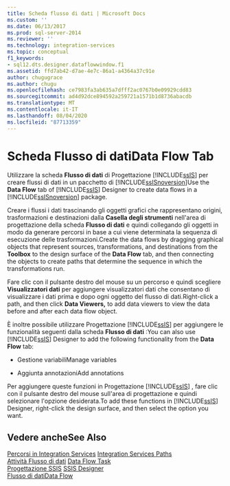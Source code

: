 ```yaml
---
title: Scheda flusso di dati | Microsoft Docs
ms.custom: ''
ms.date: 06/13/2017
ms.prod: sql-server-2014
ms.reviewer: ''
ms.technology: integration-services
ms.topic: conceptual
f1_keywords:
- sql12.dts.designer.dataflowwindow.f1
ms.assetid: ffd7ab42-d7ae-4e7c-86a1-a4364a37c91e
author: chugugrace
ms.author: chugu
ms.openlocfilehash: ce7983fa3ab635a7dfff2ac0767b0e09929cdd83
ms.sourcegitcommit: ad4d92dce894592a259721a1571b1d8736abacdb
ms.translationtype: MT
ms.contentlocale: it-IT
ms.lasthandoff: 08/04/2020
ms.locfileid: "87713359"
---
```

# <a name="data-flow-tab"></a><span data-ttu-id="cce40-102">Scheda Flusso di dati</span><span class="sxs-lookup"><span data-stu-id="cce40-102">Data Flow Tab</span></span>
  <span data-ttu-id="cce40-103">Utilizzare la scheda **Flusso di dati** di Progettazione [!INCLUDE[ssIS](../includes/ssis-md.md)] per creare flussi di dati in un pacchetto di [!INCLUDE[ssISnoversion](../includes/ssisnoversion-md.md)]</span><span class="sxs-lookup"><span data-stu-id="cce40-103">Use the **Data Flow** tab of [!INCLUDE[ssIS](../includes/ssis-md.md)] Designer to create data flows in a [!INCLUDE[ssISnoversion](../includes/ssisnoversion-md.md)] package.</span></span>  
  
 <span data-ttu-id="cce40-104">Creare i flussi i dati trascinando gli oggetti grafici che rappresentano origini, trasformazioni e destinazioni dalla **Casella degli strumenti** nell'area di progettazione della scheda **Flusso di dati** e quindi collegando gli oggetti in modo da generare percorsi in base a cui viene determinata la sequenza di esecuzione delle trasformazioni.</span><span class="sxs-lookup"><span data-stu-id="cce40-104">Create the data flows by dragging graphical objects that represent sources, transformations, and destinations from the **Toolbox** to the design surface of the **Data Flow** tab, and then connecting the objects to create paths that determine the sequence in which the transformations run.</span></span>  
  
 <span data-ttu-id="cce40-105">Fare clic con il pulsante destro del mouse su un percorso e quindi scegliere **Visualizzatori dati** per aggiungere visualizzatori dati che consentano di visualizzare i dati prima e dopo ogni oggetto del flusso di dati.</span><span class="sxs-lookup"><span data-stu-id="cce40-105">Right-click a path, and then click **Data Viewers,** to add data viewers to view the data before and after each data flow object.</span></span>  
  
 <span data-ttu-id="cce40-106">È inoltre possibile utilizzare Progettazione [!INCLUDE[ssIS](../includes/ssis-md.md)] per aggiungere le funzionalità seguenti dalla scheda **Flusso di dati** :</span><span class="sxs-lookup"><span data-stu-id="cce40-106">You can also use [!INCLUDE[ssIS](../includes/ssis-md.md)] Designer to add the following functionality from the **Data Flow** tab:</span></span>  
  
-   <span data-ttu-id="cce40-107">Gestione variabili</span><span class="sxs-lookup"><span data-stu-id="cce40-107">Manage variables</span></span>  
  
-   <span data-ttu-id="cce40-108">Aggiunta annotazioni</span><span class="sxs-lookup"><span data-stu-id="cce40-108">Add annotations</span></span>  
  
 <span data-ttu-id="cce40-109">Per aggiungere queste funzioni in Progettazione [!INCLUDE[ssIS](../includes/ssis-md.md)] , fare clic con il pulsante destro del mouse sull'area di progettazione e quindi selezionare l'opzione desiderata.</span><span class="sxs-lookup"><span data-stu-id="cce40-109">To add these functions in [!INCLUDE[ssIS](../includes/ssis-md.md)] Designer, right-click the design surface, and then select the option you want.</span></span>  
  
## <a name="see-also"></a><span data-ttu-id="cce40-110">Vedere anche</span><span class="sxs-lookup"><span data-stu-id="cce40-110">See Also</span></span>  
 <span data-ttu-id="cce40-111">[Percorsi in Integration Services](data-flow/integration-services-paths.md) </span><span class="sxs-lookup"><span data-stu-id="cce40-111">[Integration Services Paths](data-flow/integration-services-paths.md) </span></span>  
 <span data-ttu-id="cce40-112">[Attività Flusso di dati](control-flow/data-flow-task.md) </span><span class="sxs-lookup"><span data-stu-id="cce40-112">[Data Flow Task](control-flow/data-flow-task.md) </span></span>  
 <span data-ttu-id="cce40-113">[Progettazione SSIS](ssis-designer.md) </span><span class="sxs-lookup"><span data-stu-id="cce40-113">[SSIS Designer](ssis-designer.md) </span></span>  
 [<span data-ttu-id="cce40-114">Flusso di dati</span><span class="sxs-lookup"><span data-stu-id="cce40-114">Data Flow</span></span>](data-flow/data-flow.md)  
  
  
